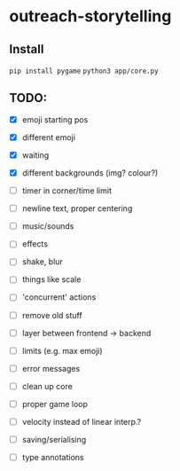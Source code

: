 # outreach-storytelling

## Install
`pip install pygame`
`python3 app/core.py`

## TODO:
* [x] emoji starting pos
* [x] different emoji
* [x] waiting
* [x] different backgrounds (img? colour?)
* [ ] timer in corner/time limit
* [ ] newline text, proper centering


* [ ] music/sounds
* [ ] effects
* [ ] shake, blur
* [ ] things like scale
* [ ] 'concurrent' actions


* [ ] remove old stuff
* [ ] layer between frontend -> backend
* [ ] limits (e.g. max emoji)
* [ ] error messages
* [ ] clean up core
* [ ] proper game loop
* [ ] velocity instead of linear interp.?
* [ ] saving/serialising
* [ ] type annotations
